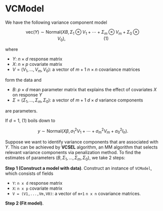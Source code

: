 # VCModel  

We have the following variance component model
 
```math
\text{vec}(Y) \sim \text{Normal}(XB, \Sigma_1 \otimes V_1 + \cdots + \Sigma_m \otimes V_m + \Sigma_0 \otimes V_0),  \hspace{8em} (1)
```

where 

* $Y$: $n\times d$ response matrix 
* $X$: $n\times p$ covariate matrix 
* $V = (V_1,...,V_m,V_0)$: a vector of $m+1$ $n \times n$ covariance matrices

form the data and 

* $B$: $p \times d$ mean parameter matrix that explains the effect of covariates $X$ on response $Y$
* $\Sigma = (\Sigma_1,...,\Sigma_m,\Sigma_0)$: a vector of $m+1$ $d \times d$ variance components

are parameters. 


If $d=1$, (1) boils down to 

```math
y \sim \text{Normal}(X\beta, \sigma_1^2 V_1 + \cdots + \sigma_m^2 V_m + \sigma_0^2 I_n ).
```

Suppose we want to identify variance components that are associated with $Y.$ This can be achieved by **VCSEL** algorithm, an MM algorithm that selects relevant variance components via penalization method. To find the estimates of parameters $(B, \Sigma_1, \ldots, \Sigma_m, \Sigma_0),$ we take 2 steps: 



**Step 1 (Construct a model with data)**. Construct an instance of `VCModel`, which consists of fields 

* `Y`: `n x d` response matrix 
* `X`: `n x p` covariate matrix 
* `V = (V1,...,Vm,V0)`: a vector of `m+1` `n x n` covariance matrices. 


**Step 2 (Fit model)**.  
